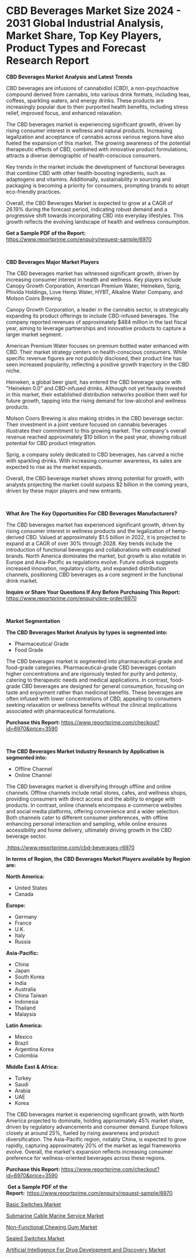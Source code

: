 <p><h1>CBD Beverages Market Size 2024 - 2031 Global Industrial Analysis, Market Share, Top Key Players, Product Types and Forecast Research Report</h1></p><p><strong>CBD Beverages Market Analysis and Latest Trends</strong></p>
<p><p>CBD beverages are infusions of cannabidiol (CBD), a non-psychoactive compound derived from cannabis, into various drink formats, including teas, coffees, sparkling waters, and energy drinks. These products are increasingly popular due to their purported health benefits, including stress relief, improved focus, and enhanced relaxation.</p><p>The CBD beverages market is experiencing significant growth, driven by rising consumer interest in wellness and natural products. Increasing legalization and acceptance of cannabis across various regions have also fueled the expansion of this market. The growing awareness of the potential therapeutic effects of CBD, combined with innovative product formulations, attracts a diverse demographic of health-conscious consumers.</p><p>Key trends in the market include the development of functional beverages that combine CBD with other health-boosting ingredients, such as adaptogens and vitamins. Additionally, sustainability in sourcing and packaging is becoming a priority for consumers, prompting brands to adopt eco-friendly practices. </p><p>Overall, the CBD Beverages Market is expected to grow at a CAGR of 26.19% during the forecast period, indicating robust demand and a progressive shift towards incorporating CBD into everyday lifestyles. This growth reflects the evolving landscape of health and wellness consumption.</p></p>
<p><strong>Get a Sample PDF of the Report:&nbsp;</strong> <a href="https://www.reportprime.com/enquiry/request-sample/6970?utm_campaign=63&utm_medium=2&utm_source=Github&utm_content=ia&utm_term=25112024&utm_id=cbd-beverages">https://www.reportprime.com/enquiry/request-sample/6970</a></p>
<p>&nbsp;</p>
<p><strong>CBD Beverages Major Market Players</strong></p>
<p><p>The CBD beverages market has witnessed significant growth, driven by increasing consumer interest in health and wellness. Key players include Canopy Growth Corporation, American Premium Water, Heineken, Sprig, Phivida Holdings, Love Hemp Water, HYBT, Alkaline Water Company, and Molson Coors Brewing.</p><p>Canopy Growth Corporation, a leader in the cannabis sector, is strategically expanding its product offerings to include CBD-infused beverages. The company reported revenues of approximately $484 million in the last fiscal year, aiming to leverage partnerships and innovative products to capture a larger market segment.</p><p>American Premium Water focuses on premium bottled water enhanced with CBD. Their market strategy centers on health-conscious consumers. While specific revenue figures are not publicly disclosed, their product line has seen increased popularity, reflecting a positive growth trajectory in the CBD niche.</p><p>Heineken, a global beer giant, has entered the CBD beverage space with "Heineken 0.0" and CBD-infused drinks. Although not yet heavily invested in this market, their established distribution networks position them well for future growth, tapping into the rising demand for low-alcohol and wellness products.</p><p>Molson Coors Brewing is also making strides in the CBD beverage sector. Their investment in a joint venture focused on cannabis beverages illustrates their commitment to this growing market. The company's overall revenue reached approximately $10 billion in the past year, showing robust potential for CBD product integration.</p><p>Sprig, a company solely dedicated to CBD beverages, has carved a niche with sparkling drinks. With increasing consumer awareness, its sales are expected to rise as the market expands.</p><p>Overall, the CBD beverage market shows strong potential for growth, with analysts projecting the market could surpass $2 billion in the coming years, driven by these major players and new entrants.</p></p>
<p>&nbsp;</p>
<p><strong>What Are The Key Opportunities For CBD Beverages Manufacturers?</strong></p>
<p><p>The CBD beverages market has experienced significant growth, driven by rising consumer interest in wellness products and the legalization of hemp-derived CBD. Valued at approximately $1.5 billion in 2022, it is projected to expand at a CAGR of over 30% through 2028. Key trends include the introduction of functional beverages and collaborations with established brands. North America dominates the market, but growth is also notable in Europe and Asia-Pacific as regulations evolve. Future outlook suggests increased innovation, regulatory clarity, and expanded distribution channels, positioning CBD beverages as a core segment in the functional drink market.</p></p>
<p><strong>Inquire or Share Your Questions If Any Before Purchasing This Report:</strong> <a href="https://www.reportprime.com/enquiry/pre-order/6970?utm_campaign=63&utm_medium=2&utm_source=Github&utm_content=ia&utm_term=25112024&utm_id=cbd-beverages">https://www.reportprime.com/enquiry/pre-order/6970</a></p>
<p>&nbsp;</p>
<p><strong>Market Segmentation</strong></p>
<p><strong>The CBD Beverages Market Analysis by types is segmented into:</strong></p>
<p><ul><li>Pharmaceutical Grade</li><li>Food Grade</li></ul></p>
<p><p>The CBD beverages market is segmented into pharmaceutical-grade and food-grade categories. Pharmaceutical-grade CBD beverages contain higher concentrations and are rigorously tested for purity and potency, catering to therapeutic needs and medical applications. In contrast, food-grade CBD beverages are designed for general consumption, focusing on taste and enjoyment rather than medicinal benefits. These beverages are often infused with lower concentrations of CBD, appealing to consumers seeking relaxation or wellness benefits without the clinical implications associated with pharmaceutical formulations.</p></p>
<p><strong>Purchase this Report:&nbsp;</strong><a href="https://www.reportprime.com/checkout?id=6970&price=3590&utm_campaign=63&utm_medium=2&utm_source=Github&utm_content=ia&utm_term=25112024&utm_id=cbd-beverages">https://www.reportprime.com/checkout?id=6970&price=3590</a></p>
<p>&nbsp;</p>
<p><strong>The CBD Beverages Market Industry Research by Application is segmented into:</strong></p>
<p><ul><li>Offline Channel</li><li>Online Channel</li></ul></p>
<p><p>The CBD beverages market is diversifying through offline and online channels. Offline channels include retail stores, cafes, and wellness shops, providing consumers with direct access and the ability to engage with products. In contrast, online channels encompass e-commerce websites and social media platforms, offering convenience and a wider selection. Both channels cater to different consumer preferences, with offline enhancing personal interaction and sampling, while online ensures accessibility and home delivery, ultimately driving growth in the CBD beverage sector.</p></p>
<p><a href="https://www.reportprime.com/cbd-beverages-r6970?utm_campaign=63&utm_medium=2&utm_source=Github&utm_content=ia&utm_term=25112024&utm_id=cbd-beverages">&nbsp;https://www.reportprime.com/cbd-beverages-r6970</a></p>
<p><strong>In terms of Region, the CBD Beverages Market Players available by Region are:</strong></p>
<p>
    <p> <strong> North America: </strong>
        <ul>
            <li>United States</li>
            <li>Canada</li>
        </ul>
        </p> 
    <p> <strong> Europe: </strong>
        <ul>
            <li>Germany</li>
            <li>France</li>
            <li>U.K.</li>
            <li>Italy</li>
            <li>Russia</li>
        </ul>
        </p> 
    <p> <strong> Asia-Pacific: </strong>
        <ul>
            <li>China</li>
            <li>Japan</li>
            <li>South Korea</li>
            <li>India</li>
            <li>Australia</li>
            <li>China Taiwan</li>
            <li>Indonesia</li>
            <li>Thailand</li>
            <li>Malaysia</li>
        </ul>
        </p> 
    <p> <strong> Latin America: </strong>
        <ul>
            <li>Mexico</li>
            <li>Brazil</li>
            <li>Argentina Korea</li>
            <li>Colombia</li>
        </ul>
        </p> 
    <p> <strong> Middle East & Africa: </strong>
        <ul>
            <li>Turkey</li>
            <li>Saudi</li>
            <li>Arabia</li>
            <li>UAE</li>
            <li>Korea</li>
        </ul>
    </p>
    </p>
<p><p>The CBD beverages market is experiencing significant growth, with North America projected to dominate, holding approximately 45% market share, driven by regulatory advancements and consumer demand. Europe follows closely at around 25%, fueled by rising awareness and product diversification. The Asia-Pacific region, notably China, is expected to grow rapidly, capturing approximately 20% of the market as legal frameworks evolve. Overall, the market's expansion reflects increasing consumer preference for wellness-oriented beverages across these regions.</p></p>
<p><strong>Purchase this Report: </strong><a href="https://www.reportprime.com/checkout?id=6970&price=3590&utm_campaign=63&utm_medium=2&utm_source=Github&utm_content=ia&utm_term=25112024&utm_id=cbd-beverages">https://www.reportprime.com/checkout?id=6970&price=3590</a></p>
<p>&nbsp;<strong>Get a Sample PDF of the Report:&nbsp;&nbsp;</strong><a href="https://www.reportprime.com/enquiry/request-sample/6970?utm_campaign=63&utm_medium=2&utm_source=Github&utm_content=ia&utm_term=25112024&utm_id=cbd-beverages">https://www.reportprime.com/enquiry/request-sample/6970</a></p>
<p><strong></strong></p>
<p><p><a href="https://www.linkedin.com/pulse/global-basic-switches-market-analysis-key-trends-future-4qxje?utm_campaign=63&utm_medium=2&utm_source=Github&utm_content=ia&utm_term=25112024&utm_id=cbd-beverages">Basic Switches Market</a></p><p><a href="https://issuu.com/reportprime-2/docs/submarine-cable-marine-service-mark_4556b087b482ac?utm_campaign=63&utm_medium=2&utm_source=Github&utm_content=ia&utm_term=25112024&utm_id=cbd-beverages">Submarine Cable Marine Service Market</a></p><p><a href="https://github.com/JubayerMia832/Market-Research-Report-List-1/blob/main/non-functional-chewing-gum-market.md?utm_campaign=63&utm_medium=2&utm_source=Github&utm_content=ia&utm_term=25112024&utm_id=cbd-beverages">Non-Functional Chewing Gum Market</a></p><p><a href="https://www.linkedin.com/pulse/market-leaders-laggards-global-sealed-switches-trends-hkwze?utm_campaign=63&utm_medium=2&utm_source=Github&utm_content=ia&utm_term=25112024&utm_id=cbd-beverages">Sealed Switches Market</a></p><p><a href="https://issuu.com/reportprime-2/docs/artificial-intelligence-for-drug-de_b679ee35bb7a82?utm_campaign=63&utm_medium=2&utm_source=Github&utm_content=ia&utm_term=25112024&utm_id=cbd-beverages">Artificial Intelligence For Drug Development and Discovery Market</a></p></p>